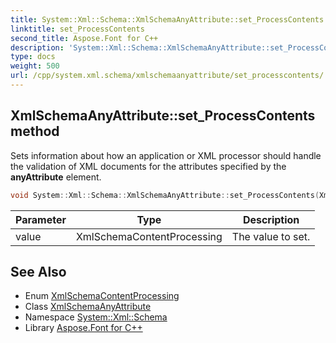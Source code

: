 ```yaml
---
title: System::Xml::Schema::XmlSchemaAnyAttribute::set_ProcessContents method
linktitle: set_ProcessContents
second_title: Aspose.Font for C++
description: 'System::Xml::Schema::XmlSchemaAnyAttribute::set_ProcessContents method. Sets information about how an application or XML processor should handle the validation of XML documents for the attributes specified by the anyAttribute element in C++.'
type: docs
weight: 500
url: /cpp/system.xml.schema/xmlschemaanyattribute/set_processcontents/
---
```

## XmlSchemaAnyAttribute::set_ProcessContents method


Sets information about how an application or XML processor should handle the validation of XML documents for the attributes specified by the **anyAttribute** element.

```cpp
void System::Xml::Schema::XmlSchemaAnyAttribute::set_ProcessContents(XmlSchemaContentProcessing value)
```


| Parameter | Type | Description |
| --- | --- | --- |
| value | XmlSchemaContentProcessing | The value to set. |

## See Also

* Enum [XmlSchemaContentProcessing](../../xmlschemacontentprocessing/)
* Class [XmlSchemaAnyAttribute](../)
* Namespace [System::Xml::Schema](../../)
* Library [Aspose.Font for C++](../../../)

